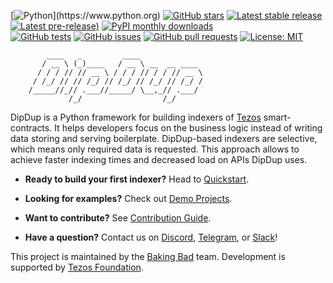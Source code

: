 [![Python](https://img.shields.io/badge/made%20with-python-blue.svg?)](https://www.python.org)
[![GitHub stars](https://img.shields.io/github/stars/dipdup-net/dipdup-py)](https://github.com/dipdup-net/dipdup-py)
[![Latest stable release](https://img.shields.io/github/v/release/dipdup-net/dipdup-py?label=stable)](https://github.com/dipdup-net/dipdup-py/releases)
[![Latest pre-release)](https://img.shields.io/github/v/release/dipdup-net/dipdup-py?include_prereleases&label=latest)](https://github.com/dipdup-net/dipdup-py/releases)
[![PyPI monthly downloads](https://img.shields.io/pypi/dm/dipdup)](https://pypi.org/project/dipdup/)
<br>
[![GitHub tests](https://img.shields.io/github/workflow/status/dipdup-net/dipdup-py/Test)](https://github.com/dipdup-net/dipdup-py/actions)
[![GitHub issues](https://img.shields.io/github/issues/dipdup-net/dipdup-py)](https://github.com/dipdup-net/dipdup-py/issues)
[![GitHub pull requests](https://img.shields.io/github/issues-pr/dipdup-net/dipdup-py)](https://github.com/dipdup-net/dipdup-py/pulls)
[![License: MIT](https://img.shields.io/github/license/dipdup-net/dipdup-py)](https://github.com/dipdup-net/dipdup-py/blob/master/LICENSE)

```text
        ____   _         ____              
       / __ \ (_)____   / __ \ __  __ ____ 
      / / / // // __ \ / / / // / / // __ \
     / /_/ // // /_/ // /_/ // /_/ // /_/ /
    /_____//_// .___//_____/ \__,_// .___/ 
             /_/                  /_/      
```

DipDup is a Python framework for building indexers of [Tezos](https://tezos.com/) smart-contracts. It helps developers focus on the business logic instead of writing data storing and serving boilerplate. DipDup-based indexers are selective, which means only required data is requested. This approach allows to achieve faster indexing times and decreased load on APIs DipDup uses.

* **Ready to build your first indexer?** Head to [Quickstart](https://dipdup.net/docs/quickstart).

* **Looking for examples?** Check out [Demo Projects](https://github.com/dipdup-net/dipdup-py/tree/master/src).

* **Want to contribute?** See [Contribution Guide](https://github.com/dipdup-net/dipdup-py/tree/master/CONTRIBUTING.md).

* **Have a question?** Contact us on [Discord](https://discord.com/invite/RcPGSdcVSx), [Telegram](https://t.me/baking_bad_chat), or [Slack](https://tezos-dev.slack.com/archives/CV5NX7F2L)!

This project is maintained by the [Baking Bad](https://baking-bad.org/) team.
Development is supported by [Tezos Foundation](https://tezos.foundation/).
